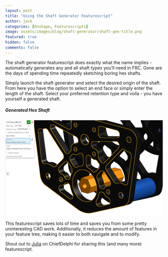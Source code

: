 ```yaml
---
layout: post
title: "Using the Shaft Generator Featurescript"
author: jack
categories: [Onshape, Featurescripts]
image: assets/images/blog/shaft-generator/shaft-gen-title.png
featured: true
hidden: false
comments: false
---
```


The shaft generator featurescript does exactly what the name implies -  automatically generates any and all shaft types you’ll need in FRC. Gone are the days of spending time repeatedly sketching boring hex shafts.

Simply launch the shaft generator and select the desired origin of the shaft. From here you have the option to select an end face or simply enter the length of the shaft. Select your preferred retention type and voila - you have yourself a generated shaft.

<div class="row justify-content-center pb-4">
    <div class="col-md-10 pr-10">
        <h5 class="text-center">Generated Hex Shaft</h5>
        <img src="/assets/images/blog/shaft-generator/shaft-gen-example.png" />
    </div>
</div>

This featurescript saves lots of time and saves you from some pretty uninteresting CAD work. Additionally, it reduces the amount of features in your feature tree, making it easier to both navigate and to modify.

Shout out to <a href="https://www.chiefdelphi.com/u/dydx" target="_blank">Julia</a> on ChiefDelphi for sharing this (and many more) featurescript.